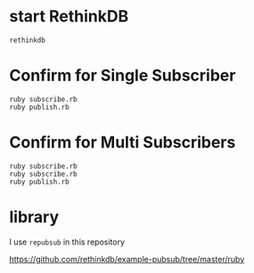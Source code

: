 # start RethinkDB

```
rethinkdb
```

# Confirm for Single Subscriber

```
ruby subscribe.rb
ruby publish.rb
```

# Confirm for Multi Subscribers

```
ruby subscribe.rb
ruby subscribe.rb
ruby publish.rb
```

# library

I use `repubsub` in this repository

https://github.com/rethinkdb/example-pubsub/tree/master/ruby
